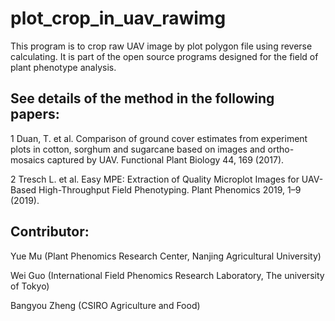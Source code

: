 # plot_crop_in_uav_rawimg
This program is to crop raw UAV image by plot polygon file using reverse calculating. 
It is part of the open source programs designed for the field of plant phenotype analysis. 

## See details of the method in the following papers: 
1 Duan, T. et al. Comparison of ground cover estimates from experiment plots in cotton, sorghum and sugarcane based on images and ortho-mosaics captured by UAV. Functional Plant Biology 44, 169 (2017). 

2 Tresch L. et al. Easy MPE: Extraction of Quality Microplot Images for UAV-Based High-Throughput Field Phenotyping. Plant Phenomics 2019, 1–9 (2019). 

## Contributor: 
Yue Mu (Plant Phenomics Research Center, Nanjing Agricultural University) 

Wei Guo (International Field Phenomics Research Laboratory, The university of Tokyo) 

Bangyou Zheng (CSIRO Agriculture and Food)

